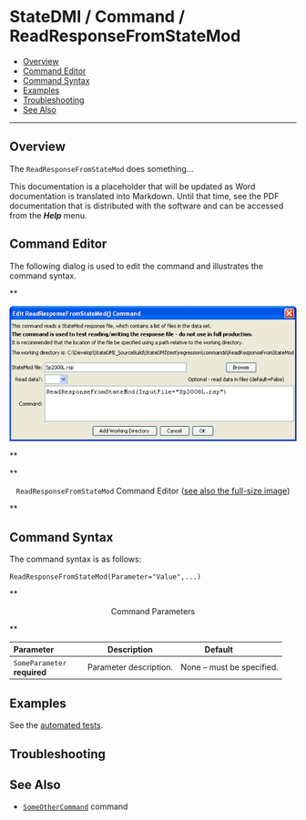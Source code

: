 # StateDMI / Command / ReadResponseFromStateMod #

* [Overview](#overview)
* [Command Editor](#command-editor)
* [Command Syntax](#command-syntax)
* [Examples](#examples)
* [Troubleshooting](#troubleshooting)
* [See Also](#see-also)

-------------------------

## Overview ##

The `ReadResponseFromStateMod` does something...

This documentation is a placeholder that will be updated as Word documentation is translated into Markdown.
Until that time, see the PDF documentation that is distributed with the software and can be accessed
from the ***Help*** menu.

## Command Editor ##

The following dialog is used to edit the command and illustrates the command syntax.

**<p style="text-align: center;">
![ReadResponseFromStateMod](ReadResponseFromStateMod.png)
</p>**

**<p style="text-align: center;">
`ReadResponseFromStateMod` Command Editor (<a href="../ReadResponseFromStateMod.png">see also the full-size image</a>)
</p>**

## Command Syntax ##

The command syntax is as follows:

```text
ReadResponseFromStateMod(Parameter="Value",...)
```
**<p style="text-align: center;">
Command Parameters
</p>**

| **Parameter**&nbsp;&nbsp;&nbsp;&nbsp;&nbsp;&nbsp;&nbsp;&nbsp;&nbsp;&nbsp;&nbsp;&nbsp; | **Description** | **Default**&nbsp;&nbsp;&nbsp;&nbsp;&nbsp;&nbsp;&nbsp;&nbsp;&nbsp;&nbsp; |
| --------------|-----------------|----------------- |
|`SomeParameter`<br>**required**|Parameter description.|None – must be specified.|

## Examples ##

See the [automated tests](https://github.com/OpenCDSS/cdss-app-statedmi-test/tree/master/test/regression/commands/ReadResponseFromStateMod).

## Troubleshooting ##

## See Also ##

* [`SomeOtherCommand`](../SomeOtherCommand/SomeOtherCommand) command
